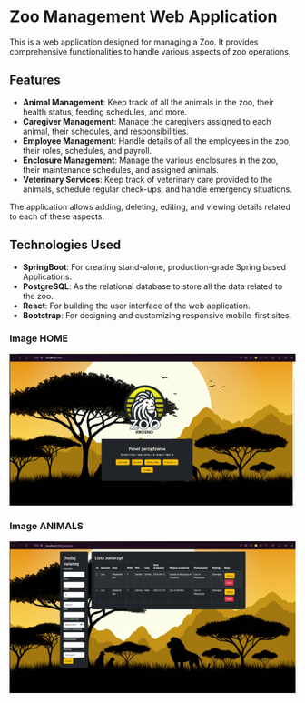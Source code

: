 # Zoo Management Web Application

This is a web application designed for managing a Zoo. It provides comprehensive functionalities to handle various aspects of zoo operations.

## Features

- **Animal Management**: Keep track of all the animals in the zoo, their health status, feeding schedules, and more.
- **Caregiver Management**: Manage the caregivers assigned to each animal, their schedules, and responsibilities.
- **Employee Management**: Handle details of all the employees in the zoo, their roles, schedules, and payroll.
- **Enclosure Management**: Manage the various enclosures in the zoo, their maintenance schedules, and assigned animals.
- **Veterinary Services**: Keep track of veterinary care provided to the animals, schedule regular check-ups, and handle emergency situations.

The application allows adding, deleting, editing, and viewing details related to each of these aspects.

## Technologies Used

- **SpringBoot**: For creating stand-alone, production-grade Spring based Applications.
- **PostgreSQL**: As the relational database to store all the data related to the zoo.
- **React**: For building the user interface of the web application.
- **Bootstrap**: For designing and customizing responsive mobile-first sites.

### Image HOME

<img src="okno1.PNG" alt="JavaPaint Screenshot">


### Image ANIMALS

<img src="okno2.PNG" alt="JavaPaint Screenshot">

